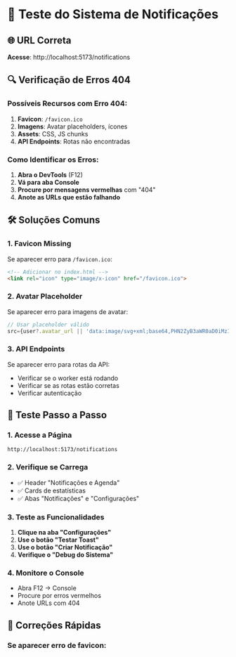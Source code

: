 # 🧪 Teste do Sistema de Notificações

## 🌐 **URL Correta**
**Acesse**: http://localhost:5173/notifications

## 🔍 **Verificação de Erros 404**

### **Possíveis Recursos com Erro 404:**

1. **Favicon**: `/favicon.ico`
2. **Imagens**: Avatar placeholders, ícones
3. **Assets**: CSS, JS chunks
4. **API Endpoints**: Rotas não encontradas

### **Como Identificar os Erros:**

1. **Abra o DevTools** (F12)
2. **Vá para aba Console**
3. **Procure por mensagens vermelhas** com "404"
4. **Anote as URLs que estão falhando**

## 🛠️ **Soluções Comuns**

### **1. Favicon Missing**
Se aparecer erro para `/favicon.ico`:
```html
<!-- Adicionar no index.html -->
<link rel="icon" type="image/x-icon" href="/favicon.ico">
```

### **2. Avatar Placeholder**
Se aparecer erro para imagens de avatar:
```typescript
// Usar placeholder válido
src={user?.avatar_url || 'data:image/svg+xml;base64,PHN2ZyB3aWR0aD0iMzIiIGhlaWdodD0iMzIiIHZpZXdCb3g9IjAgMCAzMiAzMiIgZmlsbD0ibm9uZSIgeG1sbnM9Imh0dHA6Ly93d3cudzMub3JnLzIwMDAvc3ZnIj4KPGNpcmNsZSBjeD0iMTYiIGN5PSIxNiIgcj0iMTYiIGZpbGw9IiNFNUU3RUIiLz4KPHBhdGggZD0iTTE2IDhDMTMuNzkgOCAxMiA5Ljc5IDEyIDEyQzEyIDE0LjIxIDEzLjc5IDE2IDE2IDE2QzE4LjIxIDE2IDIwIDE0LjIxIDIwIDEyQzIwIDkuNzkgMTguMjEgOCAxNiA4WiIgZmlsbD0iIzlDQTNBRiIvPgo8cGF0aCBkPSJNMTYgMThDMTIuNjkgMTggMTAgMjAuNjkgMTAgMjRIMjJDMjIgMjAuNjkgMTkuMzEgMTggMTYgMThaIiBmaWxsPSIjOUNBM0FGIi8+Cjwvc3ZnPgo='}
```

### **3. API Endpoints**
Se aparecer erro para rotas da API:
- Verificar se o worker está rodando
- Verificar se as rotas estão corretas
- Verificar autenticação

## 🧪 **Teste Passo a Passo**

### **1. Acesse a Página**
```
http://localhost:5173/notifications
```

### **2. Verifique se Carrega**
- ✅ Header "Notificações e Agenda"
- ✅ Cards de estatísticas
- ✅ Abas "Notificações" e "Configurações"

### **3. Teste as Funcionalidades**
1. **Clique na aba "Configurações"**
2. **Use o botão "Testar Toast"**
3. **Use o botão "Criar Notificação"**
4. **Verifique o "Debug do Sistema"**

### **4. Monitore o Console**
- Abra F12 → Console
- Procure por erros vermelhos
- Anote URLs com 404

## 🔧 **Correções Rápidas**

### **Se aparecer erro de favicon:**